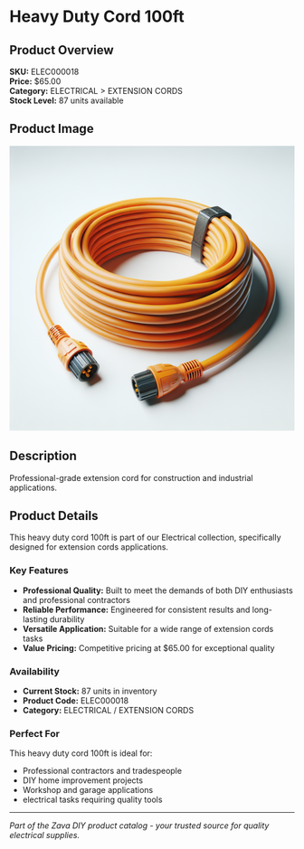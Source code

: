 # Heavy Duty Cord 100ft

## Product Overview

**SKU:** ELEC000018  
**Price:** $65.00  
**Category:** ELECTRICAL > EXTENSION CORDS  
**Stock Level:** 87 units available  

## Product Image

![Heavy Duty Cord 100ft](https://raw.githubusercontent.com/microsoft/ai-tour-26-zava-diy-dataset-plus-mcp/refs/heads/main/images/electrical_extension_cords_heavy_duty_cord_100ft_20250620_210912.png)

## Description

Professional-grade extension cord for construction and industrial applications.

## Product Details

This heavy duty cord 100ft is part of our Electrical collection, specifically designed for extension cords applications. 

### Key Features

- **Professional Quality:** Built to meet the demands of both DIY enthusiasts and professional contractors
- **Reliable Performance:** Engineered for consistent results and long-lasting durability
- **Versatile Application:** Suitable for a wide range of extension cords tasks
- **Value Pricing:** Competitive pricing at $65.00 for exceptional quality

### Availability

- **Current Stock:** 87 units in inventory
- **Product Code:** ELEC000018
- **Category:** ELECTRICAL / EXTENSION CORDS

### Perfect For

This heavy duty cord 100ft is ideal for:
- Professional contractors and tradespeople
- DIY home improvement projects  
- Workshop and garage applications
- electrical tasks requiring quality tools

---

*Part of the Zava DIY product catalog - your trusted source for quality electrical supplies.*
